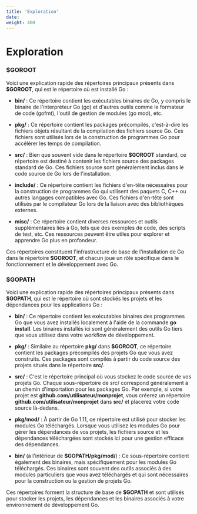 ```yaml
---
title: 'Exploration'
date: 
weight: 400
---
```


# Exploration


### $GOROOT

Voici une explication rapide des répertoires principaux présents dans **$GOROOT**, qui est le répertoire où est installé Go :

- **bin/** : Ce répertoire contient les exécutables binaires de Go, y compris le binaire de l'interpréteur Go (go) et d'autres outils comme le formateur de code (gofmt), l'outil de gestion de modules (go mod), etc.

- **pkg/** : Ce répertoire contient les packages précompilés, c'est-à-dire les fichiers objets résultant de la compilation des fichiers source Go. Ces fichiers sont utilisés lors de la construction de programmes Go pour accélérer les temps de compilation.

- **src/** : Bien que souvent vide dans le répertoire **$GOROOT** standard, ce répertoire est destiné à contenir les fichiers source des packages standard de Go. Ces fichiers source sont généralement inclus dans le code source de Go lors de l'installation.

- **include/** : Ce répertoire contient les fichiers d'en-tête nécessaires pour la construction de programmes Go qui utilisent des paquets C, C++ ou autres langages compatibles avec Go. Ces fichiers d'en-tête sont utilisés par le compilateur Go lors de la liaison avec des bibliothèques externes.

- **misc/** : Ce répertoire contient diverses ressources et outils supplémentaires liés à Go, tels que des exemples de code, des scripts de test, etc. Ces ressources peuvent être utiles pour explorer et apprendre Go plus en profondeur.


Ces répertoires constituent l'infrastructure de base de l'installation de Go dans le répertoire **$GOROOT**, et chacun joue un rôle spécifique dans le fonctionnement et le développement avec Go.


### $GOPATH

Voici une explication rapide des répertoires principaux présents dans **$GOPATH**, qui est le répertoire où sont stockés les projets et les dépendances pour les applications Go :

- **bin/** : Ce répertoire contient les exécutables binaires des programmes Go que vous avez installés localement à l'aide de la commande **go install**. Les binaires installés ici sont généralement des outils Go tiers que vous utilisez dans votre workflow de développement.

- **pkg/** : Similaire au répertoire **pkg/** dans **$GOROOT**, ce répertoire contient les packages précompilés des projets Go que vous avez construits. Ces packages sont compilés à partir du code source des projets situés dans le répertoire **src/**.

- **src/** : C'est le répertoire principal où vous stockez le code source de vos projets Go. Chaque sous-répertoire de src/ correspond généralement à un chemin d'importation pour les packages Go. Par exemple, si votre projet est **github.com/utilisateur/monprojet**, vous créerez un répertoire **github.com/utilisateur/monprojet** dans **src/** et placerez votre code source là-dedans.

- **pkg/mod/** : À partir de Go 1.11, ce répertoire est utilisé pour stocker les modules Go téléchargés. Lorsque vous utilisez les modules Go pour gérer les dépendances de vos projets, les fichiers source et les dépendances téléchargées sont stockés ici pour une gestion efficace des dépendances.


- **bin/** (à l'intérieur de **$GOPATH/pkg/mod/**) : Ce sous-répertoire contient également des binaires, mais spécifiquement pour les modules Go téléchargés. Ces binaires sont souvent des outils associés à des modules particuliers que vous avez téléchargés et qui sont nécessaires pour la construction ou la gestion de projets Go.

Ces répertoires forment la structure de base de **$GOPATH** et sont utilisés pour stocker les projets, les dépendances et les binaires associés à votre environnement de développement Go.
